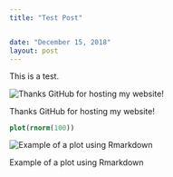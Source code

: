 ```yaml
---
title: "Test Post"


date: "December 15, 2018"
layout: post
---
```



<section class="main-content">
<p>This is a test.</p>
<div class="figure">
<img src="{{ site.url }}{{ site.baseurl }}\images\github-pages.jpg" alt="Thanks GitHub for hosting my website!" />
<p class="caption">Thanks GitHub for hosting my website!</p>
</div>
<div class="sourceCode" id="cb1"><pre class="sourceCode r"><code class="sourceCode r"><a class="sourceLine" id="cb1-1" data-line-number="1"><span class="kw">plot</span>(<span class="kw">rnorm</span>(<span class="dv">100</span>))</a></code></pre></div>
<div class="figure">
<img src="{{ site.url }}{{ site.baseurl }}\_knitr\{{ site.url }}{{ site.baseurl }}\knitr_files\knitr-minimal_files\figure-html\test-1.png" alt="Example of a plot using Rmarkdown" />
<p class="caption">Example of a plot using Rmarkdown</p>
</div>
</section>
